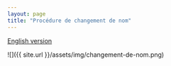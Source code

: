 ```yaml
---
layout: page
title: "Procédure de changement de nom"
---
```


[English version](./name-change)

![]({{ site.url }}/assets/img/changement-de-nom.png)
